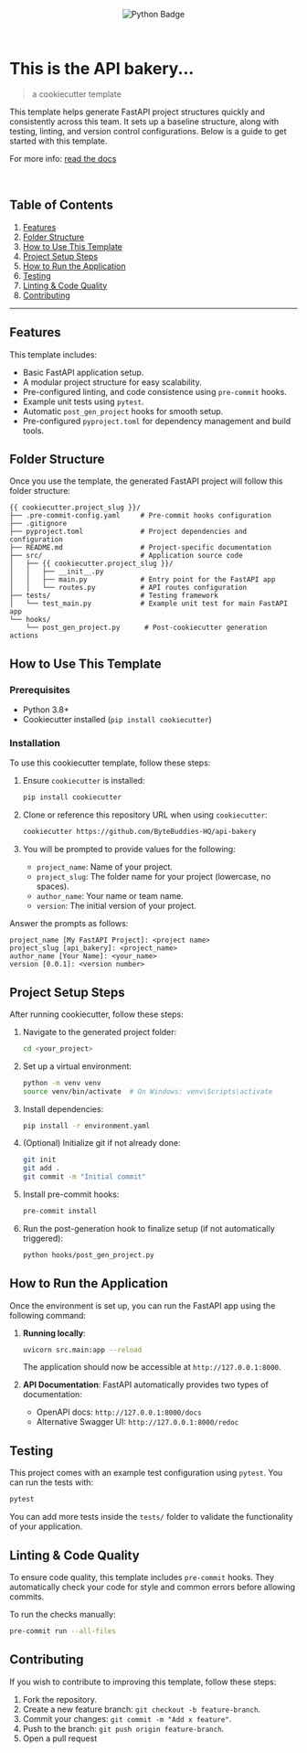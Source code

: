 <div align="center">

   ![Python Badge](https://img.shields.io/badge/-Python-3B4252?style=flat&logo=python&logoColor=EBCB8B)
  
</div>

<br>

# This is the API bakery...
> a cookiecutter template

This template helps generate FastAPI project structures quickly and consistently across this team. It sets up a baseline structure, along with testing, linting, and version control configurations. Below is a guide to get started with this template.

For more info: [read the docs](https://cookiecutter.readthedocs.io/en/stable/)

<br>

## Table of Contents
1. [Features](#features)
2. [Folder Structure](#folder-structure)
3. [How to Use This Template](#how-to-use-this-template)
4. [Project Setup Steps](#project-setup-steps)
5. [How to Run the Application](#how-to-run-the-application)
6. [Testing](#testing)
7. [Linting & Code Quality](#linting--code-quality)
8. [Contributing](#contributing)

---

## Features
This template includes:
- Basic FastAPI application setup.
- A modular project structure for easy scalability.
- Pre-configured linting, and code consistence using `pre-commit` hooks.
- Example unit tests using `pytest`.
- Automatic `post_gen_project` hooks for smooth setup.
- Pre-configured `pyproject.toml` for dependency management and build tools.


## Folder Structure

Once you use the template, the generated FastAPI project will follow this folder structure:

```
{{ cookiecutter.project_slug }}/
├── .pre-commit-config.yaml     # Pre-commit hooks configuration
├── .gitignore                 
├── pyproject.toml              # Project dependencies and configuration
├── README.md                   # Project-specific documentation
├── src/                        # Application source code
│   ├── {{ cookiecutter.project_slug }}/  
│   │   ├── __init__.py         
│   │   ├── main.py             # Entry point for the FastAPI app
│   │   └── routes.py           # API routes configuration
├── tests/                      # Testing framework
│   └── test_main.py            # Example unit test for main FastAPI app
└── hooks/
    └── post_gen_project.py      # Post-cookiecutter generation actions
```


## How to Use This Template

### Prerequisites
- Python 3.8+
- Cookiecutter installed (`pip install cookiecutter`)

### Installation

To use this cookiecutter template, follow these steps:

1. Ensure `cookiecutter` is installed:
    ```bash
    pip install cookiecutter
    ```

2. Clone or reference this repository URL when using `cookiecutter`:
    ```bash
    cookiecutter https://github.com/ByteBuddies-HQ/api-bakery
    ```

3. You will be prompted to provide values for the following:
    - `project_name`: Name of your project.
    - `project_slug`: The folder name for your project (lowercase, no spaces).
    - `author_name`: Your name or team name.
    - `version`: The initial version of your project.



Answer the prompts as follows:
```text
project_name [My FastAPI Project]: <project name>
project_slug [api_bakery]: <project_name>
author_name [Your Name]: <your_name>
version [0.0.1]: <version number>
```


## Project Setup Steps

After running cookiecutter, follow these steps:

1. Navigate to the generated project folder:
    ```bash
    cd <your_project>
    ```

2. Set up a virtual environment:
    ```bash
    python -m venv venv
    source venv/bin/activate  # On Windows: venv\Scripts\activate
    ```

3. Install dependencies:
    ```bash
    pip install -r environment.yaml
    ```

4. (Optional) Initialize git if not already done:
    ```bash
    git init
    git add .
    git commit -m "Initial commit"
    ```

5. Install pre-commit hooks:
    ```bash
    pre-commit install
    ```

6. Run the post-generation hook to finalize setup (if not automatically triggered):
    ```bash
    python hooks/post_gen_project.py
    ```


## How to Run the Application

Once the environment is set up, you can run the FastAPI app using the following command:

1. **Running locally**:
    ```bash
    uvicorn src.main:app --reload
    ```

    The application should now be accessible at `http://127.0.0.1:8000`.

2. **API Documentation**:
    FastAPI automatically provides two types of documentation:
    - OpenAPI docs: `http://127.0.0.1:8000/docs`
    - Alternative Swagger UI: `http://127.0.0.1:8000/redoc`


## Testing

This project comes with an example test configuration using `pytest`. You can run the tests with:

```bash
pytest
```

You can add more tests inside the `tests/` folder to validate the functionality of your application.


## Linting & Code Quality

To ensure code quality, this template includes `pre-commit` hooks. They automatically check your code for style and common errors before allowing commits.

To run the checks manually:
```bash
pre-commit run --all-files
```

## Contributing

If you wish to contribute to improving this template, follow these steps:

1. Fork the repository.
2. Create a new feature branch: `git checkout -b feature-branch`.
3. Commit your changes: `git commit -m "Add x feature"`.
4. Push to the branch: `git push origin feature-branch`.
5. Open a pull request
